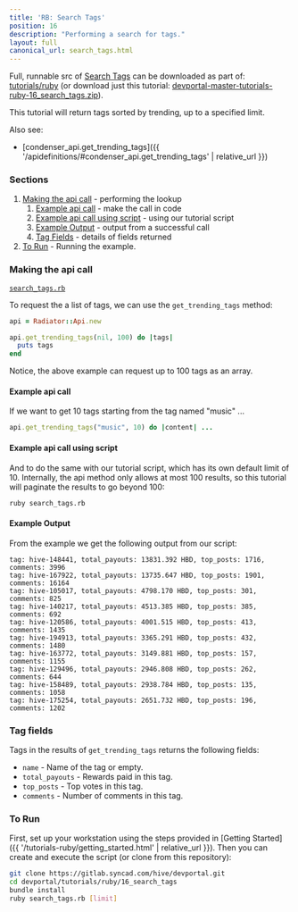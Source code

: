 ```yaml
---
title: 'RB: Search Tags'
position: 16
description: "Performing a search for tags."
layout: full
canonical_url: search_tags.html
---
```

Full, runnable src of [Search Tags](https://gitlab.syncad.com/hive/devportal/-/tree/master/tutorials/ruby/16_search_tags) can be downloaded as part of: [tutorials/ruby](https://gitlab.syncad.com/hive/devportal/-/tree/master/tutorials/ruby) (or download just this tutorial: [devportal-master-tutorials-ruby-16_search_tags.zip](https://gitlab.syncad.com/hive/devportal/-/archive/master/devportal-master.zip?path=tutorials/ruby/16_search_tags)).

This tutorial will return tags sorted by trending, up to a specified limit.

Also see:
* [condenser_api.get_trending_tags]({{ '/apidefinitions/#condenser_api.get_trending_tags' | relative_url }})

### Sections

1. [Making the api call](#making-the-api-call) - performing the lookup
    1. [Example api call](#example-api-call) - make the call in code
    1. [Example api call using script](#example-api-call-using-script) - using our tutorial script
    1. [Example Output](#example-output) - output from a successful call
    1. [Tag Fields](#tag-fields) - details of fields returned
1. [To Run](#to-run) - Running the example.

### Making the api call

[`search_tags.rb`](https://gitlab.syncad.com/hive/devportal/-/blob/master/tutorials/ruby/16_search_tags/search_tags.rb)

To request the a list of tags, we can use the `get_trending_tags` method:

```ruby
api = Radiator::Api.new

api.get_trending_tags(nil, 100) do |tags|
  puts tags
end
```

Notice, the above example can request up to 100 tags as an array.

#### Example api call

If we want to get 10 tags starting from the tag named "music" ...

```ruby
api.get_trending_tags("music", 10) do |content| ...
```

#### Example api call using script

And to do the same with our tutorial script, which has its own default limit of 10.  Internally, the api method only allows at most 100 results, so this tutorial will paginate the results to go beyond 100:

```bash
ruby search_tags.rb
```

#### Example Output

From the example we get the following output from our script:

```
tag: hive-148441, total_payouts: 13831.392 HBD, top_posts: 1716, comments: 3996
tag: hive-167922, total_payouts: 13735.647 HBD, top_posts: 1901, comments: 16164
tag: hive-105017, total_payouts: 4798.170 HBD, top_posts: 301, comments: 825
tag: hive-140217, total_payouts: 4513.385 HBD, top_posts: 385, comments: 692
tag: hive-120586, total_payouts: 4001.515 HBD, top_posts: 413, comments: 1435
tag: hive-194913, total_payouts: 3365.291 HBD, top_posts: 432, comments: 1480
tag: hive-163772, total_payouts: 3149.881 HBD, top_posts: 157, comments: 1155
tag: hive-129496, total_payouts: 2946.808 HBD, top_posts: 262, comments: 644
tag: hive-158489, total_payouts: 2938.784 HBD, top_posts: 135, comments: 1058
tag: hive-175254, total_payouts: 2651.732 HBD, top_posts: 196, comments: 1202
```

### Tag fields

Tags in the results of `get_trending_tags` returns the following fields:

* `name` - Name of the tag or empty.
* `total_payouts` - Rewards paid in this tag.
* `top_posts` - Top votes in this tag.
* `comments` - Number of comments in this tag.

### To Run

First, set up your workstation using the steps provided in [Getting Started]({{ '/tutorials-ruby/getting_started.html' | relative_url }}).  Then you can create and execute the script (or clone from this repository):

```bash
git clone https://gitlab.syncad.com/hive/devportal.git
cd devportal/tutorials/ruby/16_search_tags
bundle install
ruby search_tags.rb [limit]
```
